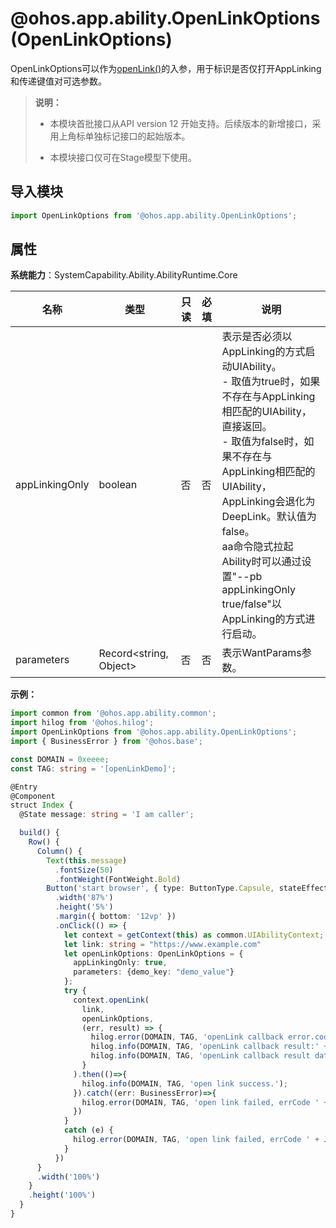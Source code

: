 # @ohos.app.ability.OpenLinkOptions (OpenLinkOptions)

OpenLinkOptions可以作为[openLink()](js-apis-inner-application-uiAbilityContext.md#uiabilitycontextopenlink12)的入参，用于标识是否仅打开AppLinking和传递键值对可选参数。

> **说明：**
>
> - 本模块首批接口从API version 12 开始支持。后续版本的新增接口，采用上角标单独标记接口的起始版本。
>
> - 本模块接口仅可在Stage模型下使用。

## 导入模块

```ts
import OpenLinkOptions from '@ohos.app.ability.OpenLinkOptions';
```

## 属性

**系统能力**：SystemCapability.Ability.AbilityRuntime.Core

| 名称 | 类型 | 只读 | 必填 | 说明 |
| -------- | -------- | -------- | -------- | -------- |
| appLinkingOnly | boolean | 否 | 否 | 表示是否必须以AppLinking的方式启动UIAbility。<br />- 取值为true时，如果不存在与AppLinking相匹配的UIAbility，直接返回。<br />- 取值为false时，如果不存在与AppLinking相匹配的UIAbility，AppLinking会退化为DeepLink。默认值为false。<br />aa命令隐式拉起Ability时可以通过设置"--pb appLinkingOnly true/false"以AppLinking的方式进行启动。 |
| parameters | Record\<string, Object> | 否 | 否 | 表示WantParams参数。 |

**示例：**

  ```ts
  import common from '@ohos.app.ability.common';
  import hilog from '@ohos.hilog';
  import OpenLinkOptions from '@ohos.app.ability.OpenLinkOptions';
  import { BusinessError } from '@ohos.base';

  const DOMAIN = 0xeeee;
  const TAG: string = '[openLinkDemo]';

  @Entry
  @Component
  struct Index {
    @State message: string = 'I am caller';

    build() {
      Row() {
        Column() {
          Text(this.message)
            .fontSize(50)
            .fontWeight(FontWeight.Bold)
          Button('start browser', { type: ButtonType.Capsule, stateEffect: true })
            .width('87%')
            .height('5%')
            .margin({ bottom: '12vp' })
            .onClick(() => {
              let context = getContext(this) as common.UIAbilityContext;
              let link: string = "https://www.example.com"
              let openLinkOptions: OpenLinkOptions = {
                appLinkingOnly: true,
                parameters: {demo_key: "demo_value"}
              };
              try {
                context.openLink(
                  link,
                  openLinkOptions,
                  (err, result) => {
                    hilog.error(DOMAIN, TAG, 'openLink callback error.code:' + JSON.stringify(err));
                    hilog.info(DOMAIN, TAG, 'openLink callback result:' + JSON.stringify(result.resultCode));
                    hilog.info(DOMAIN, TAG, 'openLink callback result data:' + JSON.stringify(result.want));
                  }
                ).then(()=>{
                  hilog.info(DOMAIN, TAG, 'open link success.');
                }).catch((err: BusinessError)=>{
                  hilog.error(DOMAIN, TAG, 'open link failed, errCode ' + JSON.stringify(err.code));
                })
              }
              catch (e) {
                hilog.error(DOMAIN, TAG, 'open link failed, errCode ' + JSON.stringify(e.code));
              }
            })
        }
        .width('100%')
      }
      .height('100%')
    }
  }
  ```
